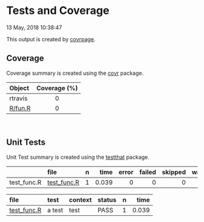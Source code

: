 Tests and Coverage
================
13 May, 2018 10:38:47

This output is created by
[covrpage](https://github.com/yonicd/covrpage).

## Coverage

Coverage summary is created using the
[covr](https://github.com/r-lib/covr) package.

| Object                | Coverage (%) |
| :-------------------- | :----------: |
| rtravis               |      0       |
| [R/fun.R](../R/fun.R) |      0       |

<br>

## Unit Tests

Unit Test summary is created using the
[testthat](https://github.com/r-lib/testthat)
package.

|              | file                                 | n |  time | error | failed | skipped | warning |
| ------------ | :----------------------------------- | -: | ----: | ----: | -----: | ------: | ------: |
| test\_func.R | [test\_func.R](testthat/test_func.R) | 1 | 0.039 |     0 |      0 |       0 |       0 |

| file                                 | test   | context | status | n |  time |
| :----------------------------------- | :----- | :------ | :----- | -: | ----: |
| [test\_func.R](testthat/test_func.R) | a test | test    | PASS   | 1 | 0.039 |
